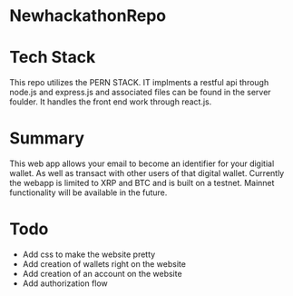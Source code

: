 # NewhackathonRepo

# Tech Stack
This repo utilizes the PERN STACK. IT implments a restful api through node.js and express.js and associated files can be found in the server foulder.
It handles the front end work through react.js.

# Summary

This web app allows your email to become an identifier for your digitial wallet. As well as transact with other users of that digital wallet.  Currently the webapp is limited to XRP and BTC and is built on a testnet. Mainnet functionality will be available in the future.


# Todo
 - Add css to make the website pretty
 - Add creation of wallets right on the website
 - Add creation of an account on the website
 - Add authorization flow
